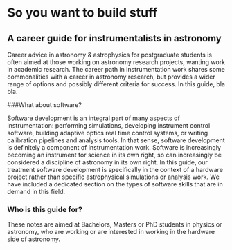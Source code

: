 # So you want to build stuff

## A career guide for instrumentalists in astronomy

Career advice in astronomy & astrophysics for postgraduate students is often aimed at those working on astronomy research projects, wanting work in academic research. The career path in instrumentation work shares some commonalities with a career in astronomy research, but provides a wider range of options and possibly different criteria for success. In this guide, bla bla.

###What about software?

Software development is an integral part of many aspects of instrumentation: performing simulations, developing instrument control software, building adaptive optics real time control systems, or writing calibration pipelines and analysis tools. In that sense, software development is definitely a component of instrumentation work. Software is increasingly becoming an instrument for science in its own right, so can increasingly be considered a discipline of astronomy in its own right. In this guide, our treatment software development is specifically in the context of a hardware project rather than specific astrophysical simulations or analysis work. We have included a dedicated section on the types of software skills that are in demand in this field.

### Who is this guide for?

These notes are aimed at Bachelors, Masters or PhD students in physics or astronomy, who are working or are interested in working in the hardware side of astronomy.
